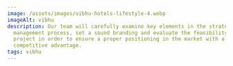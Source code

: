 ```yaml
---
image: /assets/images/vibhu-hotels-lifestyle-4.webp
imageAlt: vibhu
description: Our team will carefully examine key elements in the strategic
  management process, set a sound branding and evaluate the feasibility of your
  project in order to ensure a proper positioning in the market with a true
  competitive advantage.
tags: vibhu
---
```

